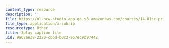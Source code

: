 ```yaml
---
content_type: resource
description: ''
file: https://ol-ocw-studio-app-qa.s3.amazonaws.com/courses/14-01sc-principles-of-microeconomics-fall-2011/9a62ae382220cbbdb0c2957ec9d97442_MfoAkzgpaoQ.srt
file_type: application/x-subrip
resourcetype: Other
title: 3play caption file
uid: 9a62ae38-2220-cbbd-b0c2-957ec9d97442
---
```

